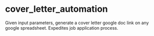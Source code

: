 # cover_letter_automation
Given input parameters, generate a cover letter google doc link on any google spreadsheet. Expedites job application process. 
